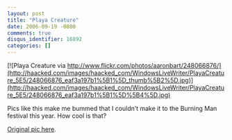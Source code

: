 ```yaml
---
layout: post
title: "Playa Creature"
date: 2006-09-19 -0800
comments: true
disqus_identifier: 16892
categories: []
---
```

[![Playa Creature via
http://www.flickr.com/photos/aaronbart/248066876/](http://haacked.com/images/haacked_com/WindowsLiveWriter/PlayaCreature_5E5/248066876_eaf3a197b1%5B1%5D_thumb%5B2%5D.jpg)](http://haacked.com/images/haacked_com/WindowsLiveWriter/PlayaCreature_5E5/248066876_eaf3a197b1%5B1%5D%5B4%5D.jpg)

Pics like this make me bummed that I couldn’t make it to the Burning Man
festival this year. How cool is that?

[Original pic
here](http://www.flickr.com/photos/aaronbart/248066876/?#comment72157594292117041).

